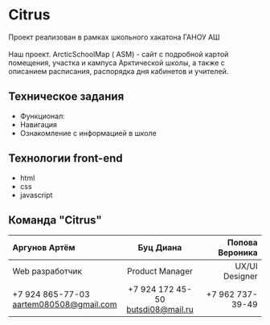 # Citrus
Проект реализован в рамках школьного хакатона ГАНОУ АШ
<br><br>
Наш проект.
ArcticSchoolMap ( ASM) - сайт с подробной картой помещения, участка и кампуса Арктической школы, а также с описанием расписания, распорядка дня кабинетов и учителей.

## Техническое задания
- Функционал:
- Навигация
- Ознакомление с информацией в школе




## Технологии front-end
- html
- css
- javascript


## Команда "Citrus"
| Аргунов Артём                                                  |                          Буц Диана                             |                          Попова Вероника |
| :-- | :--:| --: |
| Web разработчик                            |                        Product Manager                         |                           UX/UI Designer |
| +7 924 865-77-03 <br> aartem080508@gmail.com                      |        +7 924 172 45-50 <br> butsdi08@mail.ru       | +7 962 737-39-49  |
